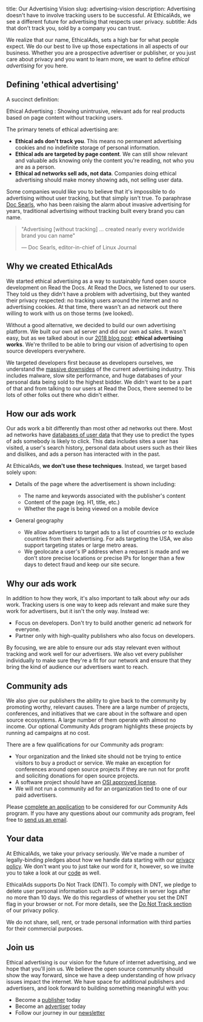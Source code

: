 title: Our Advertising Vision
slug: advertising-vision
description: Advertising doesn't have to involve tracking users to be successful. At EthicalAds, we see a different future for advertising that respects user privacy.
subtitle: Ads that don't track you, sold by a company you can trust.

We realize that our name, EthicalAds, sets a high bar for what people expect.
We do our best to live up those expectations in all aspects of our business.
Whether you are a prospective advertiser or publisher,
or you just care about privacy and you want to learn more,
we want to define *ethical advertising* for you here.


## Defining 'ethical advertising'

A succinct definition:

Ethical Advertising
: Showing unintrusive, relevant ads for real products based on page content without tracking users.

The primary tenets of ethical advertising are:

* **Ethical ads don't track you**. This means no permanent advertising cookies and no indefinite storage of personal information.
* **Ethical ads are targeted by page content**. We can still show relevant and valuable ads knowing only the content you're reading, not who you are as a person.
* **Ethical ad networks sell ads, not data**. Companies doing ethical advertising should make money showing ads, not selling user data.

Some companies would like you to believe that it's impossible to do advertising
without user tracking, but that simply isn't true.
To paraphrase [Doc Searls](http://blogs.harvard.edu/doc/the-adblock-war/),
who has been raising the alarm about invasive advertising for years,
traditional advertising without tracking built every brand you can name.

> "Advertising [without tracking] ... created nearly every worldwide brand you can name"
>
> &mdash; Doc Searls, editor-in-chief of Linux Journal


## Why we created EthicalAds

We started ethical advertising
as a way to sustainably fund open source development on Read the Docs.
At Read the Docs, we listened to our users.
They told us they didn't have a problem with advertising,
but they wanted their privacy respected: no tracking users around the internet and no advertising cookies.
At that time, there wasn't an ad network out there willing to work with us on those terms (we looked).

Without a good alternative, we decided to build our own advertising platform.
We built our own ad server and did our own ad sales.
It wasn't easy,
but as we talked about in our [2018 blog post](https://blog.readthedocs.com/ethical-advertising-works/): **ethical advertising works**.
We're thrilled to be able to bring our vision of advertising to open source developers everywhere.

We targeted developers first because as developers ourselves,
we understand the [massive downsides](http://idlewords.com/talks/what_happens_next_will_amaze_you.htm) of the current advertising industry.
This includes malware,
slow site performance,
and huge databases of your personal data being sold to the highest bidder.
We didn't want to be a part of that
and from talking to our users at Read the Docs,
there seemed to be lots of other folks out there who didn't either.


## How our ads work

Our ads work a bit differently than most other ad networks out there.
Most ad networks have [databases of user data]({filename}/pages/learning-hub/surveillance-advertising.md)
that they use to predict the types of ads somebody is likely to click.
This data includes sites a user has visited,
a user's search history, personal data about users such as their likes and dislikes,
and ads a person has interacted with in the past.

At EthicalAds, **we don't use these techniques**.
Instead, we target based solely upon:

* Details of the page where the advertisement is shown including:
    - The name and keywords associated with the publisher's content
    - Content of the page (eg. H1, title, etc.)
    - Whether the page is being viewed on a mobile device

* General geography
    - We allow advertisers to target ads to a list of countries or to exclude
      countries from their advertising.
      For ads targeting the USA, we also support targeting states or large metro areas.
    - We geolocate a user's IP address when a request is made and we don't store
      precise locations or precise IPs for longer than a few days to detect fraud and keep our site secure.


## Why our ads work

In addition to how they work, it's also important to talk about *why* our ads work.
Tracking users is one way to keep ads relevant and make sure they work for advertisers,
but it isn't the only way. Instead we:

* Focus on developers. Don't try to build another generic ad network for everyone.
* Partner only with high-quality publishers who also focus on developers.

By focusing,
we are able to ensure our ads stay relevant even without tracking and work well for our advertisers.
We also vet every publisher individually to make sure they're a fit for our network
and ensure that they bring the kind of audience our advertisers want to reach.


## Community ads

We also give our publishers the ability to give back to the community by promoting worthy, relevant causes. There are a large number of projects, conferences, and initiatives that we care about in the software and open source ecosystems. A large number of them operate with almost no income. Our optional Community Ads program highlights these projects by running ad campaigns at no cost.

There are a few qualifications for our Community ads program:

* Your organization and the linked site should not be trying to entice visitors to buy a product or service. We make an exception for conferences around open source projects if they are run not for profit and soliciting donations for open source projects.
* A software project should have an [OSI approved license](https://opensource.org/licenses).
* We will not run a community ad for an organization tied to one of our paid advertisers.

Please [complete an application](https://docs.google.com/forms/d/e/1FAIpQLSdd9LDska1eiDHWHs4No-8AlqjDxsUuP_zSBTeYyl5tMcBeFQ/viewform?usp=sf_link) to be considered for our Community Ads program. If you have any questions about our community ads program, feel free to [send us an email](mailto:ads@readthedocs.org).


## Your data

At EthicalAds, we take your privacy seriously.
We've made a number of legally-binding pledges about how we handle data starting with our [privacy policy]({filename}/pages/privacy-policy.md).
We don't want you to just take our word for it, however,
so we invite you to take a look at our [code](https://github.com/readthedocs/ethical-ad-server/) as well.

EthicalAds supports Do Not Track (DNT).
To comply with DNT, we pledge to delete user personal information such as IP addresses in server logs after no more than 10 days.
We do this regardless of whether you set the DNT flag in your browser or not.
For more details, see the [Do Not Track section]({filename}/pages/privacy-policy.md#our-use-of-cookies-and-tracking)
of our privacy policy.

We do not share, sell, rent, or trade personal information with third parties for their commercial purposes.


## Join us

Ethical advertising is our vision for the future of internet advertising,
and we hope that you'll join us.
We believe the open source community should show the way forward,
since we have a deep understanding of how privacy issues impact the internet.
We have space for additional publishers and advertisers,
and look forward to building something meaningful with you:

* Become a [publisher]({filename}/pages/publishers.md) today
* Become an [advertiser]({filename}/pages/advertisers.md) today
* Follow our journey in our [newsletter](https://ethicalads.us3.list-manage.com/subscribe/post?u=a6a22369cc2b356379cf789ca&id=79ffb01d18)
